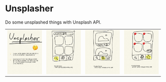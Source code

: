 # Unsplasher

Do some unsplashed things with Unsplash API.

|   |   |   |   |
|--|--|--|--|
|![RepoDescription](Resources/readme_image_1.jpg)|![SearchSceneDescription](Resources/readme_image_2.jpg)|![PopularSceneDescription](Resources/readme_image_3.jpg)|![FavoriteSceneDescription](Resources/readme_image_4.jpg)|
